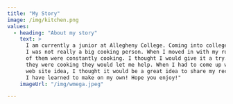 ```yaml
---
title: "My Story"
image: /img/kitchen.png
values:
  - heading: "About my story"
    text: >
      I am currently a junior at Allegheny College. Coming into college,
      I was not really a big cooking person. When I moved in with my roommates, two
      of them were constantly cooking. I thought I would give it a try. Anytime
      they were cooking they would let me help. When I had to come up with a
      web site idea, I thought it would be a great idea to share my recipes that
      I have learned to make on my own! Hope you enjoy!"
    imageUrl: "/img/wmega.jpeg"

---
```


